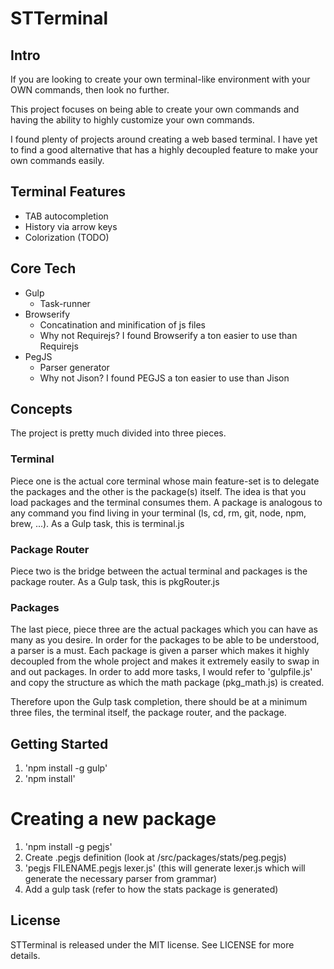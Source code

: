 # STTerminal

## Intro
If you are looking to create your own terminal-like environment with your OWN commands, then look no further.

This project focuses on being able to create your own commands and having the ability to highly customize your own commands. 

I found plenty of projects around creating a web based terminal. I have yet to find a good alternative that has a highly decoupled feature to make your own commands easily.

## Terminal Features
 * TAB autocompletion
 * History via arrow keys
 * Colorization (TODO)

## Core Tech

 * Gulp
 	* Task-runner
 * Browserify
 	* Concatination and minification of js files
 	* Why not Requirejs? I found Browserify a ton easier to use than Requirejs
 * PegJS
 	* Parser generator
 	* Why not Jison? I found PEGJS a ton easier to use than Jison

## Concepts
The project is pretty much divided into three pieces. 

### Terminal
Piece one is the actual core terminal whose main feature-set is to delegate the packages and the other is the package(s) itself. The idea is that you load packages and the terminal consumes them. A package is analogous to any command you find living in your terminal (ls, cd, rm, git, node, npm, brew, ...). As a Gulp task, this is terminal.js

### Package Router
Piece two is the bridge between the actual terminal and packages is the package router. As a Gulp task, this is pkgRouter.js

### Packages
The last piece, piece three are the actual packages which you can have as many as you desire. In order for the packages to be able to be understood, a parser is a must. Each package is given a parser which makes it highly decoupled from the whole project and makes it extremely easily to swap in and out packages. In order to add more tasks, I would refer to 'gulpfile.js' and copy the structure as which the math package (pkg_math.js) is created.

Therefore upon the Gulp task completion, there should be at a minimum three files, the terminal itself, the package router, and the package.

## Getting Started
1. 'npm install -g gulp'
2. 'npm install' 

# Creating a new package
1. 'npm install -g pegjs'
2. Create .pegjs definition (look at /src/packages/stats/peg.pegjs)
3. 'pegjs FILENAME.pegjs lexer.js' (this will generate lexer.js which will generate the necessary parser from grammar)
4. Add a gulp task (refer to how the stats package is generated)

## License
STTerminal is released under the MIT license. See LICENSE for more details.